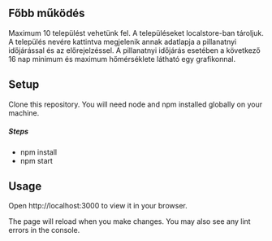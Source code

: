 ## Főbb működés
Maximum 10 települést vehetünk fel.
A településeket localstore-ban tároljuk.
A település nevére kattintva megjelenik annak adatlapja a pillanatnyi időjárással és az előrejelzéssel. A pillanatnyi időjárás esetében a következő 16 nap minimum és maximum hőmérséklete látható egy grafikonnal.

<h2>Setup</h2>
<p>Clone this repository. You will need node and npm installed globally on your machine.</p>

<h5>Steps</h5>

<ul>
	<li>npm install</li>
	<li>npm start</li>
</ul>

<h2>Usage</h2>
<p>Open http://localhost:3000 to view it in your browser.</p>
<p>The page will reload when you make changes. You may also see any lint errors in the console.</p>
